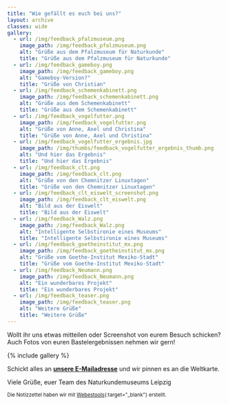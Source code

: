 ```yaml
---
title: "Wie gefällt es euch bei uns?"
layout: archive
classes: wide
gallery:
  - url: /img/feedback_pfalzmuseum.png
    image_path: /img/feedback_pfalzmuseum.png
    alt: "Grüße aus dem Pfalzmuseum für Naturkunde"
    title: "Grüße aus dem Pfalzmuseum für Naturkunde"
  - url: /img/feedback_gameboy.png
    image_path: /img/feedback_gameboy.png
    alt: "Gameboy-Version?"
    title: "Grüße von Christian"
  - url: /img/feedback_schemenkabinett.png
    image_path: /img/feedback_schemenkabinett.png
    alt: "Grüße aus dem Schemenkabinett"
    title: "Grüße aus dem Schemenkabinett"
  - url: /img/feedback_vogelfutter.png
    image_path: /img/feedback_vogelfutter.png
    alt: "Grüße von Anne, Axel und Christina"
    title: "Grüße von Anne, Axel und Christina"
  - url: /img/feedback_vogelfutter_ergebnis.jpg
    image_path: /img/thumbs/feedback_vogelfutter_ergebnis_thumb.png
    alt: "Und hier das Ergebnis"
    title: "Und hier das Ergebnis"
  - url: /img/feedback_clt.png
    image_path: /img/feedback_clt.png
    alt: "Grüße von den Chemnitzer Linuxtagen"
    title: "Grüße von den Chemnitzer Linuxtagen"
  - url: /img/feedback_clt_eiswelt_screenshot.png
    image_path: /img/feedback_clt_eiswelt.png
    alt: "Bild aus der Eiswelt"
    title: "Bild aus der Eiswelt"
  - url: /img/feedback_Walz.png
    image_path: /img/feedback_Walz.png
    alt: "Intelligente Selbstironie eines Museums"
    title: "Intelligente Selbstironie eines Museums"
  - url: /img/feedback_goetheinstitut_mx.png
    image_path: /img/feedback_goetheinstitut_mx.png
    alt: "Grüße vom Goethe-Institut Mexiko-Stadt"
    title: "Grüße vom Goethe-Institut Mexiko-Stadt"
  - url: /img/feedback_Neumann.png
    image_path: /img/feedback_Neumann.png
    alt: "Ein wunderbares Projekt"
    title: "Ein wunderbares Projekt"
  - url: /img/feedback_teaser.png
    image_path: /img/feedback_teaser.png
    alt: "Weitere Grüße"
    title: "Weitere Grüße"
---
```

Wollt ihr uns etwas mitteilen oder Screenshot von eurem Besuch schicken? Auch Fotos von euren Bastelergebnissen nehmen wir gern!

{% include gallery %}

Schickt alles an **[unsere E-Mailadresse](mailto:service.naturkundemuseum@leipzig.de)** und wir pinnen es an die Weltkarte.

Viele Grüße,
euer Team des Naturkundemuseums Leipzig

<small>Die Notizzettel haben wir mit [Webestools](http://www.webestools.com/post-it-generator-free-web20-image-bloc-notes-post-it-text-generator-online.html){:target="_blank"} erstellt.</small>

